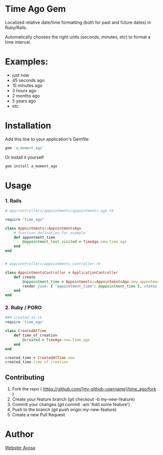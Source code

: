 # Time Ago Gem

Localized relative date/time formatting (both for past and future dates) in Ruby/Rails.

Automatically chooses the right units (seconds, minutes, etc) to format a time interval.

# Examples:
 * just now
 * 45 seconds ago
 * 15 minutes ago
 * 3 hours ago
 * 2 months ago
 * 5 years ago
 * etc

# Installation

Add this line to your application's Gemfile:


```ruby
gem 'a_moment_ago'
```


Or install it yourself

```ruby
gem install a_moment_ago
```

# Usage 
### 1. Rails
```ruby
# app/controllers/appointments/appointments_ago.rb

require "time_ago"

class Appointments::AppointmentsAgo
    # function defination for example
    def appontment_time
        @appointment_last_visited = TimeAgo.new.time_ago
    end
end


# app/controllers/appointments_controller.rb

class AppointmentsController < ApplicationController
    def create
        @appointment_time = Appointments::AppointmentsAgo.new.appontment_time
        render json: { "appointment_time": @appointment_time }, status: :ok
    end
end
```

### 2. Ruby / PORO
```ruby
### created_at.rb
require 'time_ago'

class CreatedAtTime
    def time_of_creation
        @created = TimeAgo.new.time_ago
    end
end

created_time = CreatedAtTime.new
created_time.time_of_creation
```

## Contributing
1. Fork the repo ( https://github.com/[my-github-username]/time_ago/fork )
2. Create your feature branch (git checkout -b my-new-feature)
3. Commit your changes (git commit -am 'Add some feature')
4. Push to the branch (git push origin my-new-feature)
5. Create a new Pull Request 

# Author 
[Webster Avosa](https://github.com/avosa)



